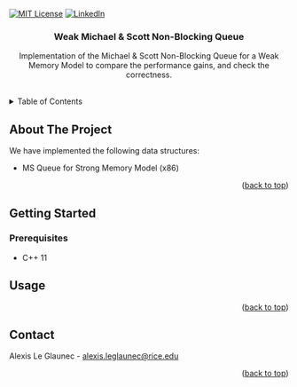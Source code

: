 <div id="top"></div>



<!-- PROJECT SHIELDS -->
[![MIT License][license-shield]][license-url]
[![LinkedIn][linkedin-shield]][linkedin-url]



<h3 align="center">Weak Michael & Scott Non-Blocking Queue</h3>

  <p align="center">
        Implementation of the Michael & Scott Non-Blocking Queue for a Weak Memory Model to compare the performance gains, and check the correctness.
    <br />
    <br />
  </p>



<!-- TABLE OF CONTENTS -->
<details>
  <summary>Table of Contents</summary>
  <ol>
    <li>
      <a href="#about-the-project">About The Project</a>
    </li>
    <li>
      <a href="#getting-started">Getting Started</a>
      <ul>
        <li><a href="#prerequisites">Prerequisites</a></li>
      </ul>
    </li>
    <li><a href="#usage">Usage</a></li>
    <li><a href="#contact">Contact</a></li>
  </ol>
</details>



<!-- ABOUT THE PROJECT -->
## About The Project

We have implemented the following data structures:
* MS Queue for Strong Memory Model (x86)

<p align="right">(<a href="#top">back to top</a>)</p>

<!-- GETTING STARTED -->
## Getting Started

### Prerequisites

* C++ 11


<!-- USAGE EXAMPLES -->
## Usage
<p align="right">(<a href="#top">back to top</a>)</p>


<!-- CONTACT -->
## Contact

Alexis Le Glaunec - alexis.leglaunec@rice.edu

<p align="right">(<a href="#top">back to top</a>)</p>


<!-- MARKDOWN LINKS & IMAGES -->
<!-- https://www.markdownguide.org/basic-syntax/#reference-style-links -->
[license-shield]: https://img.shields.io/github/license/alexis51151/SAT-DPLL.svg?style=for-the-badge
[license-url]: https://github.com/alexis51151/SAT-DPLL/blob/master/LICENSE.md
[linkedin-shield]: https://img.shields.io/badge/-LinkedIn-black.svg?style=for-the-badge&logo=linkedin&colorB=555
[linkedin-url]: https://linkedin.com/in/alexis-leglaunec
[product-screenshot]: images/screenshot.png
